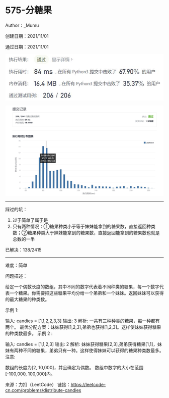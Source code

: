 # 575-分糖果

Author：_Mumu

创建日期：2021/11/01

通过日期：2021/11/01

![](./通过截图2.jpg)

![](./通过截图1.jpg)

*****

踩过的坑：

1. 过于简单了属于是
2. 只有两种情况：①糖果种类小于等于妹妹能拿到的糖果数，直接返回种类数；②糖果种类大于妹妹能拿到的糖果数，直接返回能拿到的糖果数也就是总数的一半

已解决：138/2415

*****

难度：简单

问题描述：

给定一个偶数长度的数组，其中不同的数字代表着不同种类的糖果，每一个数字代表一个糖果。你需要把这些糖果平均分给一个弟弟和一个妹妹。返回妹妹可以获得的最大糖果的种类数。

示例 1:

输入: candies = [1,1,2,2,3,3]
输出: 3
解析: 一共有三种种类的糖果，每一种都有两个。
     最优分配方案：妹妹获得[1,2,3],弟弟也获得[1,2,3]。这样使妹妹获得糖果的种类数最多。
示例 2 :

输入: candies = [1,1,2,3]
输出: 2
解析: 妹妹获得糖果[2,3],弟弟获得糖果[1,1]，妹妹有两种不同的糖果，弟弟只有一种。这样使得妹妹可以获得的糖果种类数最多。
注意:

数组的长度为[2, 10,000]，并且确定为偶数。
数组中数字的大小在范围[-100,000, 100,000]内。

来源：力扣（LeetCode）
链接：https://leetcode-cn.com/problems/distribute-candies
